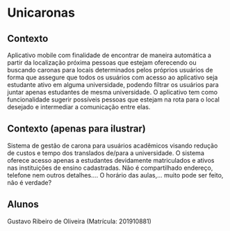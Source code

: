 # Unicaronas

## Contexto

Aplicativo mobile com finalidade de encontrar de maneira automática a partir da localização próxima pessoas que estejam oferecendo ou buscando caronas para locais determinados pelos próprios usuários de forma que assegure que todos os usuários com acesso ao aplicativo seja estudante ativo em alguma universidade, podendo filtrar os usuários para juntar apenas estudantes de mesma universidade.
O aplicativo tem como funcionalidade sugerir possíveis pessoas que estejam na rota para o local desejado e intermediar a comunicação entre elas.

## Contexto (**apenas para ilustrar**)

Sistema de gestão de carona para usuários acadêmicos visando redução de custos e tempo dos translados de/para a universidade. O sistema oferece acesso apenas a estudantes devidamente matriculados e ativos nas instituições de ensino cadastradas. Não é compartilhado endereço, telefone nem outros detalhes.... O horário das aulas,... muito pode ser feito, não é verdade?

## Alunos

Gustavo Ribeiro de Oliveira (Matrícula: 201910881)
